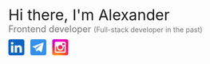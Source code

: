 <p style="margin: 0; font-size: 30px">
    Hi there, I'm Alexander
</p>
<p style="margin: 0 0 10px; font-size: 18px; opacity: 0.6;">
    Frontend developer <span style="font-size: 14px">(Full-stack developer in the past)</span>
</p>
<p style="margin: 0">
    <a href="https://www.linkedin.com/in/bykovskiyan" target="_blank" style="text-decoration: none; color: inherit;">
        <img src="./icons/linkedin-link.svg" style="display: inline-block; width: 32px; height: 32px; overflow: hidden; border-radius: 4px;" alt="link to linkedin"/>
    </a>
    &nbsp;
    <a href="https://t.me/alexander_bykovskiy" target="_blank" style="text-decoration: none; color: inherit">
        <img src="./icons/telegram-link.svg" style="display: inline-block; width: 32px; height: 32px; overflow: hidden; border-radius: 4px;" alt="link to telegram"/>
    </a>
    &nbsp;
    <a href="https://www.instagram.com/bykovskiy_alexander/" target="_blank" style="text-decoration: none; color: inherit">
        <img src="./icons/instagram-link.svg" style="display: inline-block; width: 32px; height: 32px; overflow: hidden; border-radius: 4px;" alt="link to instagram"/>
    </a>
</p>
